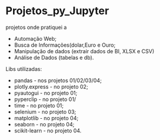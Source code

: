# Projetos_py_Jupyter
 
 projetos onde pratiquei a 
 - Automação Web;
 - Busca de Informações(dolar,Euro e Ouro;
 - Manipulação de dados (extrair dados de BI, XLSX e CSV)
 - Análise de Dados (tabelas e db).
 
 Libs utilizadas:

 * pandas - nos projetos 01/02/03/04;
 * plotly.express - no projeto 02;
 * pyautogui - no projeto 01;
 * pyperclip - no projeto 01/
 * time - no projeto 01;
 * selenium - no projeto 03;
 * matplotlib - no projeto 04;
 * seaborn - no projeto 04;
 * scikit-learn - no projeto 04.